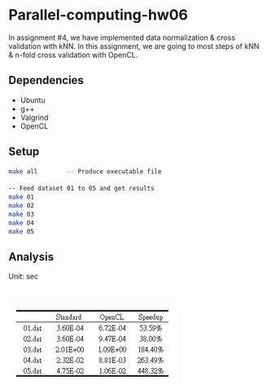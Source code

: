 # Parallel-computing-hw06
In assignment #4, we have implemented data normalization & cross validation with kNN. In this assignment, we are
going to most steps of kNN & n-fold cross validation with OpenCL.

## Dependencies
* Ubuntu
* g++
* Valgrind 
* OpenCL

## Setup
```sh
make all        -- Produce executable file

-- Feed dataset 01 to 05 and get results
make 01
make 02
make 03
make 04
make 05
```

## Analysis

Unit: sec
<!-- Table -->
<br />
        <p align="left">
                <img src="images/Table01.png" alt="Table01">       
        </p>
<br/>
